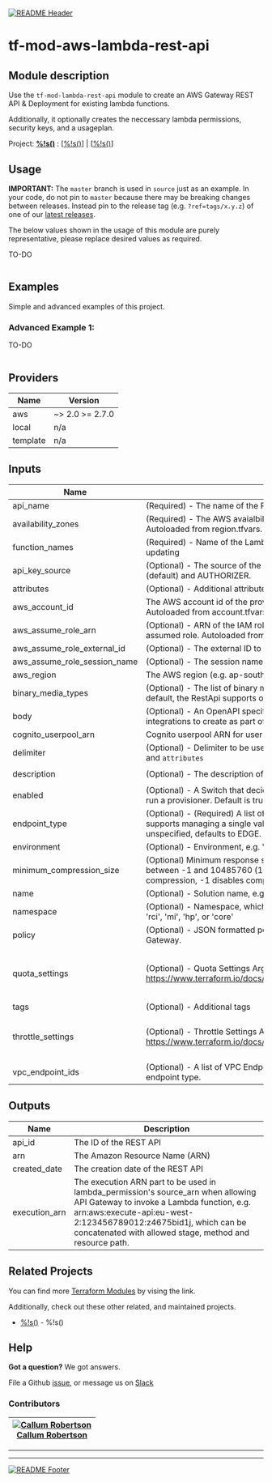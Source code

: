 <!-- 














  ** DO NOT EDIT THIS FILE
  ** 
  ** This file was automatically generated by the `build-harness`. 
  ** 1) Make all changes to `README.yaml` 
  ** 2) Run `make init` (you only need to do this once)
  ** 3) Run`make readme` to rebuild this file. 
  **
  ** (We maintain HUNDREDS of open source projects. This is how we maintain our sanity.)
  **















  -->

#

[![README Header][logo]][website]

# tf-mod-aws-lambda-rest-api

## Module description


Use the `tf-mod-lambda-rest-api` module to create an AWS Gateway REST API & Deployment for existing lambda functions.

Additionally, it optionally creates the neccessary lambda permissions, security keys, and a usageplan.




Project: **[%!s(<nil>)](%!s(<nil>))** : [[%!s(<nil>)](%!s(<nil>))] | [[%!s(<nil>)](%!s(<nil>))] 







## Usage

**IMPORTANT:** The `master` branch is used in `source` just as an example. In your code, do not pin to `master` because there may be breaking changes between releases.
Instead pin to the release tag (e.g. `?ref=tags/x.y.z`) of one of our [latest releases](https://github.com/https://github.com/Callumccr/tf-mod-aws-lambda-rest-api/releases).


The below values shown in the usage of this module are purely representative, please replace desired values as required.

TO-DO

```hcl
```





## Examples
Simple and advanced examples of this project.

### Advanced Example 1:

TO-DO

  ```hcl
  ```


## Providers

| Name | Version |
|------|---------|
| aws | ~> 2.0 >= 2.7.0 |
| local | n/a |
| template | n/a |

## Inputs

| Name | Description | Type | Default | Required |
|------|-------------|------|---------|:-----:|
| api\_name | (Required) - The name of the REST API | `string` | n/a | yes |
| availability\_zones | (Required) - The AWS avaialbility zones (e.g. ap-southeast-2a/b/c). Autoloaded from region.tfvars. | `list(string)` | n/a | yes |
| function\_names | (Required) - Name of the Lambda function whose resource policy you are updating | `list(string)` | n/a | yes |
| api\_key\_source | (Optional) - The source of the API key for requests. Valid values are HEADER (default) and AUTHORIZER. | `string` | `"HEADER"` | no |
| attributes | (Optional) - Additional attributes (e.g. `1`) | `list(string)` | `[]` | no |
| aws\_account\_id | The AWS account id of the provider being deployed to (e.g. 12345678). Autoloaded from account.tfvars | `string` | `""` | no |
| aws\_assume\_role\_arn | (Optional) - ARN of the IAM role when optionally connecting to AWS via assumed role. Autoloaded from account.tfvars. | `string` | `""` | no |
| aws\_assume\_role\_external\_id | (Optional) - The external ID to use when making the AssumeRole call. | `string` | `""` | no |
| aws\_assume\_role\_session\_name | (Optional) - The session name to use when making the AssumeRole call. | `string` | `""` | no |
| aws\_region | The AWS region (e.g. ap-southeast-2). Autoloaded from region.tfvars. | `string` | `""` | no |
| binary\_media\_types | (Optional) - The list of binary media types supported by the RestApi. By default, the RestApi supports only UTF-8-encoded text payloads. | `list(string)` | `[]` | no |
| body | (Optional) - An OpenAPI specification that defines the set of routes and integrations to create as part of the REST API. | `string` | `""` | no |
| cognito\_userpool\_arn | Cognito userpool ARN for user authentication | `string` | `""` | no |
| delimiter | (Optional) - Delimiter to be used between `namespace`, `environment`, `stage`, `name` and `attributes` | `string` | `"-"` | no |
| description | (Optional) - The description of the role. | `string` | `"Managed by Terraform"` | no |
| enabled | (Optional) - A Switch that decides whether to create a terraform resource or run a provisioner. Default is true | `bool` | `true` | no |
| endpoint\_type | (Optional) -  (Required) A list of endpoint types. This resource currently only supports managing a single value. Valid values: EDGE, REGIONAL or PRIVATE. If unspecified, defaults to EDGE. | `string` | `"REGIONAL"` | no |
| environment | (Optional) - Environment, e.g. 'dev', 'qa', 'staging', 'prod' | `string` | `""` | no |
| minimum\_compression\_size | (Optional) Minimum response size to compress for the REST API. Integer between -1 and 10485760 (10MB). Setting a value greater than -1 will enable compression, -1 disables compression (default). | `string` | `"-1"` | no |
| name | (Optional) - Solution name, e.g. 'vault', 'consul', 'keycloak', 'k8s', or 'baseline' | `string` | `""` | no |
| namespace | (Optional) - Namespace, which could be your abbreviated product team, e.g. 'rci', 'mi', 'hp', or 'core' | `string` | `""` | no |
| policy | (Optional) - JSON formatted policy document that controls access to the API Gateway. | `string` | `""` | no |
| quota\_settings | (Optional) - Quota Settings Arguments. Full details can be found here https://www.terraform.io/docs/providers/aws/r/api\_gateway\_usage\_plan.html | <code><pre>object({<br>    limit  = number<br>    offset = number<br>    period = string<br>  })<br></pre></code> | <code><pre>{<br>  "limit": 1000000,<br>  "offset": 1,<br>  "period": "MONTH"<br>}<br></pre></code> | no |
| tags | (Optional) - Additional tags | `map(string)` | `{}` | no |
| throttle\_settings | (Optional) - Throttle Settings Arguments. Full details can be found here https://www.terraform.io/docs/providers/aws/r/api\_gateway\_usage\_plan.html | <code><pre>object({<br>    burst_limit = number<br>    rate_limit  = number<br>  })<br></pre></code> | <code><pre>{<br>  "burst_limit": 10,<br>  "rate_limit": 20<br>}<br></pre></code> | no |
| vpc\_endpoint\_ids | (Optional) - A list of VPC Endpoint Ids. It is only supported for PRIVATE endpoint type. | `string` | `""` | no |

## Outputs

| Name | Description |
|------|-------------|
| api\_id | The ID of the REST API |
| arn | The Amazon Resource Name (ARN) |
| created\_date | The creation date of the REST API |
| execution\_arn | The execution ARN part to be used in lambda\_permission's source\_arn when allowing API Gateway to invoke a Lambda function, e.g. arn:aws:execute-api:eu-west-2:123456789012:z4675bid1j, which can be concatenated with allowed stage, method and resource path. |




## Related Projects

You can find more [Terraform Modules](terraform_modules) by vising the link.

Additionally, check out these other related, and maintained projects.

- [%!s(<nil>)](%!s(<nil>)) - %!s(<nil>)





## Help

**Got a question?** We got answers. 

File a Github [issue](https://github.com/Callumccr/tf-mod-aws-lambda-rest-api/issues), or message us on [Slack][slack]


### Contributors

|  [![Callum Robertson][callumccr_avatar]][callumccr_homepage]<br/>[Callum Robertson][callumccr_homepage] |
|---|


  [callumccr_homepage]: https://www.linkedin.com/in/callum-robertson-1a55b6110/

  [callumccr_avatar]: https://media-exp1.licdn.com/dms/image/C5603AQHb_3oZMZA5YA/profile-displayphoto-shrink_200_200/0?e=1588809600&v=beta&t=5QQQAlHrm1od5fQNZwdjOtbZWvsGcgNBqFRhZWgnPx4




---



---


[![README Footer][logo]][website]

  [logo]: https://wariva-github-assets.s3.eu-west-2.amazonaws.com/logo.png
  [website]: https://www.linkedin.com/company/52152765/admin/
  [github]: https://github.com/Callumccr
  [slack]: https://wariva.slack.com
  [linkedin]: https://www.linkedin.com/in/callum-robertson-1a55b6110/
  [terraform_modules]: https://github.com/Callumccr